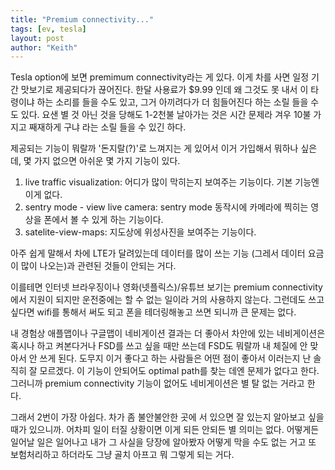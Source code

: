 ```yaml
---
title: "Premium connectivity..."
tags: [ev, tesla]
layout: post
author: "Keith"
---
```


Tesla option에 보면 premimum connectivity라는 게 있다. 이게 차를 사면 일정 기간 맛보기로 제공되다가 끊어진다. 한달 사용료가 $9.99 인데 왜 그것도 못 내서 이 타령이냐 하는 소리를 들을 수도 있고, 그거 아끼려다가 더 힘들어진다 하는 소릴 들을 수도 있다. 요샌 별 것 아닌 것을 당해도 1-2천불 날아가는 것은 시간 문제라 겨우 10불 가지고 째재하게 구냐 라는 소릴 들을 수 있긴 하다.

제공되는 기능이 뭐랄까 '돈지랄(?)'로 느껴지는 게 있어서 이거 가입해서 뭐하나 싶은데, 몇 가지 없으면 아쉬운 몇 가지 기능이 있다.

1) live traffic visualization: 어디가 많이 막히는지 보여주는 기능이다. 기본 기능엔 이게 없다.
2) sentry mode - view live camera: sentry mode 동작시에 카메라에 찍히는 영상을 폰에서 볼 수 있게 하는 기능이다.
3) satelite-view-maps: 지도상에 위성사진을 보여주는 기능이다.

아주 쉽게 말해서 차에 LTE가 달려있는데 데이터를 많이 쓰는 기능 (그레서 데이터 요금이 많이 나오는)과 관련된 것들이 안되는 거다. 

이를테면 인터넷 브라우징이나 영화(넷플릭스)/유튜브 보기는 premium connectivity에서 지원이 되지만 운전중에는 할 수 없는 일이라 거의 사용하지 않는다. 그런데도 쓰고 싶다면 wifi를 통해서 써도 되고 폰을 테더링해놓고 쓰면 되니까 큰 문제는 없다. 

내 경험상 애플맵이나 구글맵이 네비게이션 결과는 더 좋아서 차안에 있는 네비게이션은 혹시나 하고 켜본다거나 FSD를 쓰고 싶을 때만 쓰는데 FSD도 뭐랄까 내 체질에 안 맞아서 안 쓰게 된다. 도무지 이거 좋다고 하는 사람들은 어떤 점이 좋아서 이러는지 난 솔직히 잘 모르겠다. 이 기능이 안되어도 optimal path를 찾는 데엔 문제가 없다고 한다. 그러니까 premium connectivity 기능이 없어도 네비게이션은 별 탈 없는 거라고 한다. 

그래서 2번이 가장 아쉽다. 차가 좀 불안불안한 곳에 서 있으면 잘 있는지 알아보고 싶을 때가 있으니까. 어차피 일이 터질 상황이면 이게 되든 안되든 별 의미는 없다. 어떻게든 일어날 일은 일어나고 내가 그 사실을 당장에 알아봤자 어떻게 막을 수도 없는 거고 또 보험처리하고 하더라도 그냥 골치 아프고 뭐 그렇게 되는 거다.
